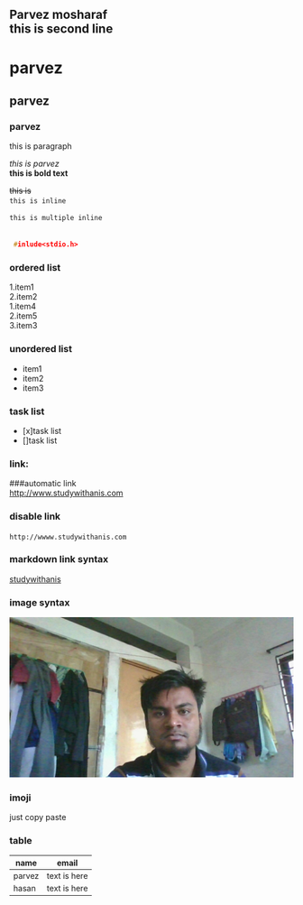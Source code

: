 <!--markdown tutorial-->
Parvez mosharaf  
this is second line
---
# parvez
## parvez
### parvez
<p>this is paragraph</p>  

_this is parvez_  
__this is bold text__
 
~~this is~~  
`this is inline`  
```
this is multiple inline 
```
```c
 
 #inlude<stdio.h> 
 ```  
 ### ordered list
 1.item1  
 2.item2  
    1.item4  
    2.item5  
 3.item3  

### unordered list  
- item1  
- item2  
- item3  
### task list  
- [x]task list  
- []task list  
### link:  
###automatic link  
http://www.studywithanis.com  
### disable link  
`http://wwww.studywithanis.com`  
### markdown link syntax  
[studywithanis](http://www.studywithanis.com)  
### image syntax  
![profile](./images/parvez.jpg)  
### imoji  
just copy paste  
### table  
| name  | email |  
| ---- | ------ |  
| parvez | text is here |  
| hasan | text is here |






